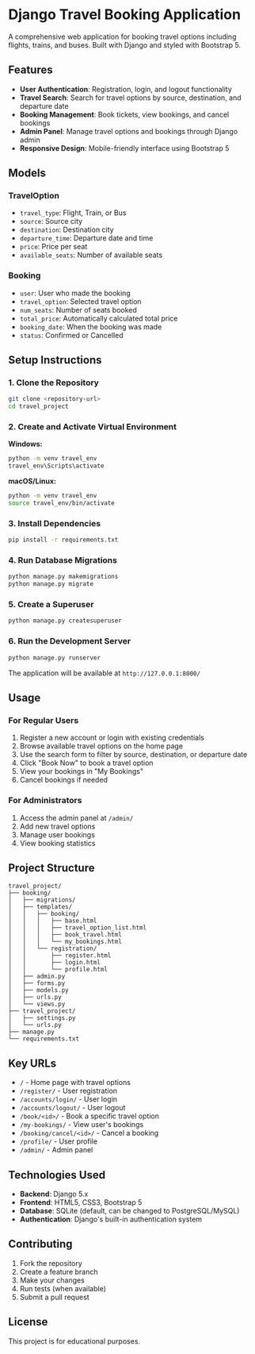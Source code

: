 # Django Travel Booking Application

A comprehensive web application for booking travel options including flights, trains, and buses. Built with Django and styled with Bootstrap 5.

## Features

- **User Authentication**: Registration, login, and logout functionality
- **Travel Search**: Search for travel options by source, destination, and departure date
- **Booking Management**: Book tickets, view bookings, and cancel bookings
- **Admin Panel**: Manage travel options and bookings through Django admin
- **Responsive Design**: Mobile-friendly interface using Bootstrap 5

## Models

### TravelOption
- `travel_type`: Flight, Train, or Bus
- `source`: Source city
- `destination`: Destination city
- `departure_time`: Departure date and time
- `price`: Price per seat
- `available_seats`: Number of available seats

### Booking
- `user`: User who made the booking
- `travel_option`: Selected travel option
- `num_seats`: Number of seats booked
- `total_price`: Automatically calculated total price
- `booking_date`: When the booking was made
- `status`: Confirmed or Cancelled

## Setup Instructions

### 1. Clone the Repository
```bash
git clone <repository-url>
cd travel_project
```

### 2. Create and Activate Virtual Environment

**Windows:**
```bash
python -m venv travel_env
travel_env\Scripts\activate
```

**macOS/Linux:**
```bash
python -m venv travel_env
source travel_env/bin/activate
```

### 3. Install Dependencies
```bash
pip install -r requirements.txt
```

### 4. Run Database Migrations
```bash
python manage.py makemigrations
python manage.py migrate
```

### 5. Create a Superuser
```bash
python manage.py createsuperuser
```

### 6. Run the Development Server
```bash
python manage.py runserver
```

The application will be available at `http://127.0.0.1:8000/`

## Usage

### For Regular Users
1. Register a new account or login with existing credentials
2. Browse available travel options on the home page
3. Use the search form to filter by source, destination, or departure date
4. Click "Book Now" to book a travel option
5. View your bookings in "My Bookings"
6. Cancel bookings if needed

### For Administrators
1. Access the admin panel at `/admin/`
2. Add new travel options
3. Manage user bookings
4. View booking statistics

## Project Structure

```
travel_project/
├── booking/
│   ├── migrations/
│   ├── templates/
│   │   ├── booking/
│   │   │   ├── base.html
│   │   │   ├── travel_option_list.html
│   │   │   ├── book_travel.html
│   │   │   └── my_bookings.html
│   │   └── registration/
│   │       ├── register.html
│   │       ├── login.html
│   │       └── profile.html
│   ├── admin.py
│   ├── forms.py
│   ├── models.py
│   ├── urls.py
│   └── views.py
├── travel_project/
│   ├── settings.py
│   └── urls.py
├── manage.py
└── requirements.txt
```

## Key URLs

- `/` - Home page with travel options
- `/register/` - User registration
- `/accounts/login/` - User login
- `/accounts/logout/` - User logout
- `/book/<id>/` - Book a specific travel option
- `/my-bookings/` - View user's bookings
- `/booking/cancel/<id>/` - Cancel a booking
- `/profile/` - User profile
- `/admin/` - Admin panel

## Technologies Used

- **Backend**: Django 5.x
- **Frontend**: HTML5, CSS3, Bootstrap 5
- **Database**: SQLite (default, can be changed to PostgreSQL/MySQL)
- **Authentication**: Django's built-in authentication system

## Contributing

1. Fork the repository
2. Create a feature branch
3. Make your changes
4. Run tests (when available)
5. Submit a pull request

## License

This project is for educational purposes.
